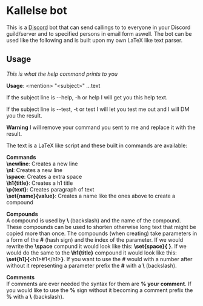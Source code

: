 # Kallelse bot

This is a [Discord](https://discordapp.com) bot that can send callings to to everyone in your Discord guild/server and to specified persons in email form aswell. The bot can be used like the following and is built upon my own LaTeX like text parser.

## Usage
_This is what the help command prints to you_

**Usage**: \<mention> "\<subject>" ...text

If the subject line is --help, -h or help I will get you this help text.

If the subject line is --test, -t or test I will let you test me out and I will DM you the result.

__**Warning**__ I will remove your command you sent to me and replace it with the result.

The text is a LaTeX like script and these built in commands are available:

__**Commands**__<br>
**\newline**: Creates a new line<br>
**\nl**: Creates a new line<br>
**\space**: Creates a extra space<br>
**\h1{**title**}**: Creates a h1 title<br>
**\p{**text**}**: Creates paragraph of text<br>
**\set{**name**}{**value**}**: Creates a name like the ones above to create a compound

__**Compounds**__<br>
A compound is used by **\\** (backslash) and the name of the compound. These compounds can be used to shorten otherwise long text that might be copied more than once. The compounds (when creating) take parameters in a form of the **#** (hash sign) and the index of the parameter. If we would rewrite the **\space** compund it would look like this: **\set{**space**}{** **}**. If we would do the same to the **\h1{**title**}** compound it would look like this: **\set{**h1**}{**\<h1>#1\</h1>**}**. If you want to use the # would with a number after without it representing a parameter prefix the **#** with a **\\** (backslash).

__**Comments**__<br>
If comments are ever needed the syntax for them are **% your comment**. If you would like to use the **%** sign without it becoming a comment prefix the **%** with a **\\** (backslash).
